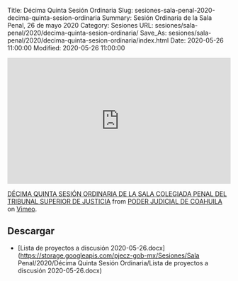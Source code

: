 Title: Décima Quinta Sesión Ordinaria
Slug: sesiones-sala-penal-2020-decima-quinta-sesion-ordinaria
Summary: Sesión Ordinaria de la Sala Penal, 26 de mayo 2020
Category: Sesiones
URL: sesiones/sala-penal/2020/decima-quinta-sesion-ordinaria/
Save_As: sesiones/sala-penal/2020/decima-quinta-sesion-ordinaria/index.html
Date: 2020-05-26 11:00:00
Modified: 2020-05-26 11:00:00


<div style="padding:56.25% 0 0 0;position:relative;"><iframe src="https://player.vimeo.com/video/422545039" style="position:absolute;top:0;left:0;width:100%;height:100%;" frameborder="0" allow="autoplay; fullscreen" allowfullscreen></iframe></div><script src="https://player.vimeo.com/api/player.js"></script> <p><a href="https://vimeo.com/422545039">DÉCIMA QUINTA SESIÓN ORDINARIA DE LA SALA COLEGIADA PENAL DEL TRIBUNAL SUPERIOR DE JUSTICIA</a> from <a href="https://vimeo.com/user103229504">PODER JUDICIAL DE COAHUILA</a> on <a href="https://vimeo.com">Vimeo</a>.</p>


## Descargar


* [Lista de proyectos a discusión 2020-05-26.docx](https://storage.googleapis.com/pjecz-gob-mx/Sesiones/Sala Penal/2020/Décima Quinta Sesión Ordinaria/Lista de proyectos a discusión 2020-05-26.docx)


